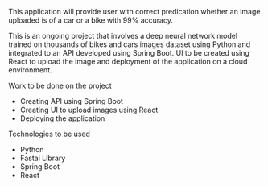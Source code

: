 This application will provide user with correct predication whether an image uploaded is of a car or a bike with 99% accuracy. 

This is an ongoing project that involves a deep neural network model trained on thousands of bikes and cars images dataset using Python and integrated to an API developed using Spring Boot. UI to be created using React to upload the image and deployment of the application on a cloud environment.  

Work to be done on the project 
- Creating API using Spring Boot
- Creating UI to upload images using React
- Deploying the application

Technologies to be used
- Python
- Fastai Library
- Spring Boot
- React
